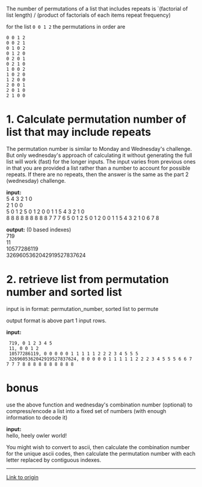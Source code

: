 The number of permutations of a list that includes repeats is `(factorial of list length) / (product of factorials of each items repeat frequency)

for the list `0 0 1 2` the permutations in order are

    0 0 1 2
    0 0 2 1
    0 1 0 2
    0 1 2 0
    0 2 0 1
    0 2 1 0
    1 0 0 2
    1 0 2 0
    1 2 0 0
    2 0 0 1
    2 0 1 0
    2 1 0 0

# 1.  Calculate permutation number of list that may include repeats

The permutation number is similar to Monday and Wednesday's challenge.  But only wednesday's approach of calculating it without generating the full list will work (fast) for the longer inputs.  The input varies from previous ones in that you are provided a list rather than a number to account for possible repeats.  If there are no repeats, then the answer is the same as the part 2 (wednesday) challenge.

**input:**  
5 4 3 2 1 0  
2 1 0 0  
5 0 1 2 5 0 1 2 0 0 1 1 5 4 3 2 1 0  
8 8 8 8 8 8 8 8 8 7 7 7 6 5 0 1 2 5 0 1 2 0 0 1 1 5 4 3 2 1 0 6 7 8

**output:** (0 based indexes)  
719  
11  
10577286119  
3269605362042919527837624

# 2. retrieve list from permutation number and sorted list

input is in format: permutation_number, sorted list to permute

output format is above part 1 input rows.

**input:**

     719, 0 1 2 3 4 5  
     11, 0 0 1 2
     10577286119, 0 0 0 0 0 1 1 1 1 1 2 2 2 3 4 5 5 5
     3269605362042919527837624, 0 0 0 0 0 1 1 1 1 1 2 2 2 3 4 5 5 5 6 6 7 7 7 7 8 8 8 8 8 8 8 8 8 8

# bonus

use the above function and wednesday's combination number (optional) to compress/encode a list into a fixed set of numbers (with enough information to decode it)

**input:**  
hello, heely owler world!

You might wish to convert to ascii, then calculate the combination number for the unique ascii codes, then calculate the permutation number with each letter replaced by contiguous indexes.

---

[Link to origin](https://www.reddit.com/r/dailyprogrammer/4i3xrm)